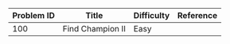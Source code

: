 | Problem ID | Title | Difficulty | Reference
| --- | --- | --- | ---
| 100 | Find Champion II | Easy | 
